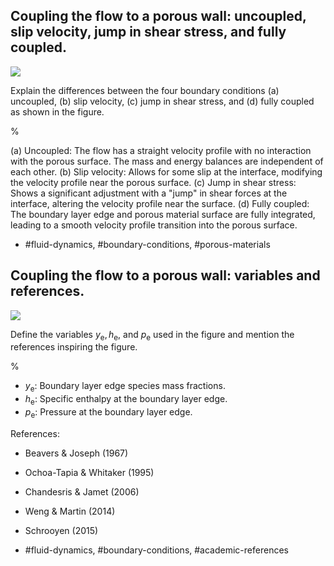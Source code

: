 ## Coupling the flow to a porous wall: uncoupled, slip velocity, jump in shear stress, and fully coupled.

![](https://cdn.mathpix.com/cropped/2024_06_05_4b8c4a7049080e7b018eg-1.jpg?height=901&width=1602&top_left_y=119&top_left_x=93)

Explain the differences between the four boundary conditions (a) uncoupled, (b) slip velocity, (c) jump in shear stress, and (d) fully coupled as shown in the figure.

%

(a) Uncoupled: The flow has a straight velocity profile with no interaction with the porous surface. The mass and energy balances are independent of each other.
(b) Slip velocity: Allows for some slip at the interface, modifying the velocity profile near the porous surface. 
(c) Jump in shear stress: Shows a significant adjustment with a "jump" in shear forces at the interface, altering the velocity profile near the surface.
(d) Fully coupled: The boundary layer edge and porous material surface are fully integrated, leading to a smooth velocity profile transition into the porous surface.

- #fluid-dynamics, #boundary-conditions, #porous-materials

## Coupling the flow to a porous wall: variables and references.

![](https://cdn.mathpix.com/cropped/2024_06_05_4b8c4a7049080e7b018eg-1.jpg?height=901&width=1602&top_left_y=119&top_left_x=93)

Define the variables $y_{\mathrm{e}}, h_{\mathrm{e}}$, and $p_{\mathrm{e}}$ used in the figure and mention the references inspiring the figure.

%

- $y_{\mathrm{e}}$: Boundary layer edge species mass fractions.
- $h_{\mathrm{e}}$: Specific enthalpy at the boundary layer edge.
- $p_{\mathrm{e}}$: Pressure at the boundary layer edge.
  
References:
- Beavers & Joseph (1967)
- Ochoa-Tapia & Whitaker (1995)
- Chandesris & Jamet (2006)
- Weng & Martin (2014)
- Schrooyen (2015)

- #fluid-dynamics, #boundary-conditions, #academic-references